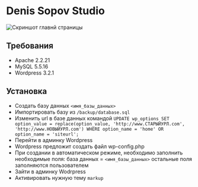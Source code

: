 Denis Sopov Studio
==================

![Скриншот главнй страницы](https://github.com/web4life/DenisSopovStudio/blob/master/design/home.png?raw=true)


Требования
-----------

* Apache 2.2.21
* MySQL 5.5.16
* Wordpress 3.2.1

Установка
----------

* Создать базу данных `<имя_базы_данных>`
* Импортировать базу из `/backup/database.sql`
* Изменить url в базе данных командой `UPDATE wp_options SET option_value = replace(option_value,
 'http://www.СТАРЫЙУРЛ.com', 'http://www.НОВЫЙУРЛ.com')
WHERE option_name = 'home' OR option_name = 'siteurl';`
* Перейти в админку Wordpress
* Wordpress предложит создать файл wp-config.php
* При создании в автоматическом режиме, необходимо заполнить необходимые поля:
    база данных = `<имя_базы_данных>`
    остальные поля заполняются пользователем
* Зайти в админку Wodrpress
* Активировать нужную тему `markup`

